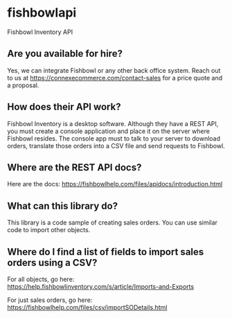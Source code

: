 # fishbowlapi
Fishbowl Inventory API

## Are you available for hire?

Yes, we can integrate Fishbowl or any other back office system. Reach out to us at https://connexecommerce.com/contact-sales for a price quote and a proposal.

## How does their API work?

Fishbowl Inventory is a desktop software. Although they have a REST API, you must create a console application and place it on the server where Fishbowl resides. The console app must to talk to your server to download orders, translate those orders into a CSV file and send requests to Fishbowl.

## Where are the REST API docs?

Here are the docs: https://fishbowlhelp.com/files/apidocs/introduction.html

## What can this library do?

This library is a code sample of creating sales orders. You can use similar code to import other objects.

## Where do I find a list of fields to import sales orders using a CSV?

For all objects, go here: https://help.fishbowlinventory.com/s/article/Imports-and-Exports

For just sales orders, go here: https://fishbowlhelp.com/files/csv/importSODetails.html
